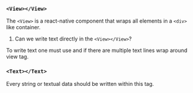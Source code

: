 ### ```<View></View>```

The ```<View>``` is a react-native component that wraps all elements in a ```<div>``` like container. 

1. Can we write text directly in the ```<View></View>```? 

<summary>
To write text one must use <Text></Text> and if there are multiple text lines wrap around view tag.
</summary>

### ```<Text></Text>```

Every string or textual data should be written within this tag. 

